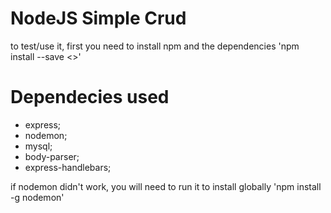#  NodeJS Simple Crud

to test/use it, first you need to install npm and the dependencies
'npm install --save <<dependencie>>'

# Dependecies used
- express;
- nodemon;
- mysql;
- body-parser;
- express-handlebars;

if nodemon didn't work, you will need to run it to install globally
'npm install -g nodemon'
